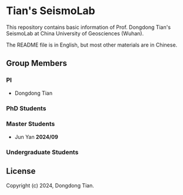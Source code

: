 # Tian's SeismoLab

This repository contains basic information of Prof. Dongdong Tian's SeismoLab at
China University of Geosciences (Wuhan).

The README file is in English, but most other materials are in Chinese.

## Group Members

### PI

- Dongdong Tian

### PhD Students

### Master Students

- Jun Yan **2024/09**

### Undergraduate Students

## License

Copyright (c) 2024, Dongdong Tian.
